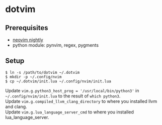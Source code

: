 dotvim
======

## Prerequisites

- [neovim nightly](https://github.com/neovim/neovim)
- python module: pynvim, regex, pygments

## Setup

```
$ ln -s /path/to/dotvim ~/.dotvim
$ mkdir -p ~/.config/nvim
$ cp ~/.dotvim/init.lua ~/.config/nvim/init.lua
```

Update `vim.g.python3_host_prog = '/usr/local/bin/python3'` in `~/.config/nvim/init.lua` to the result of `which python3`.  
Update `vim.g.compiled_llvm_clang_directory` to where you installed llvm and clang.  
Update `vim.g.lua_language_server_cmd` to where you installed lua_language_server.

